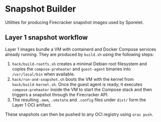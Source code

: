 # Snapshot Builder

Utilities for producing Firecracker snapshot images used by Sporelet.

## Layer 1 snapshot workflow

Layer 1 images bundle a VM with containerd and Docker Compose services already running. They are produced by `build.sh` using the following steps:

1. `hack/build-rootfs.sh` creates a minimal Debian root filesystem and copies the `compose-preheater` and `guest-agent` binaries into `/usr/local/bin` when available.
2. `hack/run-and-snapshot.sh` boots the VM with the kernel from `hack/build-kernel.sh`. Once the guest agent is ready, it executes `compose-preheater` inside the VM to start the Compose stack and then triggers a snapshot through the Firecracker API.
3. The resulting `.mem`, `.vmstate` and `.config` files under `dist/` form the Layer 1 OCI artifact.

These snapshots can then be pushed to any OCI registry using `oras push`.
